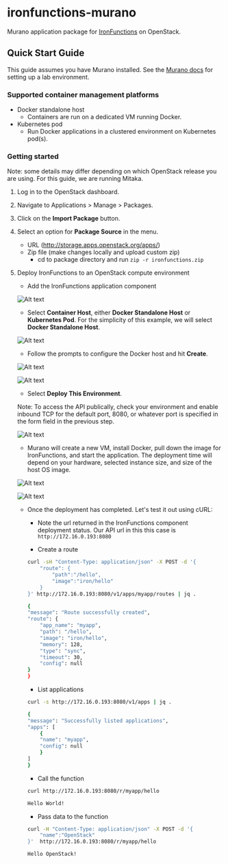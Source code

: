 # ironfunctions-murano

Murano application package for [IronFunctions](https://github.com/iron-io/functions/) on OpenStack.

## Quick Start Guide

This guide assumes you have Murano installed. See the
[Murano docs](http://murano.readthedocs.io/en/stable-kilo/install/index.html#prepare-a-lab-for-murano)
for setting up a lab environment.

### Supported container management platforms

* Docker standalone host
    * Containers are run on a dedicated VM running Docker.
* Kubernetes pod
    * Run Docker applications in a clustered environment on Kubernetes pod(s).

### Getting started

Note: some details may differ depending on which OpenStack release you are using.
For this guide, we are running Mitaka.

1. Log in to the OpenStack dashboard.

2. Navigate to Applications > Manage > Packages.

3. Click on the __Import Package__ button.

4. Select an option for __Package Source__ in the menu.

    * URL (http://storage.apps.openstack.org/apps/)
    * Zip file (make changes locally and upload custom zip)
        * cd to package directory and run `zip -r ironfunctions.zip`

5. Deploy IronFunctions to an OpenStack compute environment

    * Add the IronFunctions application component

    ![Alt text](https://monosnap.com/file/xEiDqs22ydcYXkO2ClBRtsU2Vi6aRt.png)

    * Select __Container Host__, either __Docker Standalone Host__ or __Kubernetes Pod__.
    For the simplicity of this example, we will select __Docker Standalone Host__.

    ![Alt text](https://monosnap.com/file/u7mzH5pzr6x8JbNHmLbD6h0upNPWhn.png)

    * Follow the prompts to configure the Docker host and hit __Create__.

    ![Alt text](https://monosnap.com/file/HQfox1M5Q6dsftgoSO1R8yaAJHpwId.png)

    ![Alt text](https://monosnap.com/file/tbA0aJZCLm8ABVb00f73Zi3xQaQdMV.png)

    * Select __Deploy This Environment__.

    Note: To access the API publically, check your environment and enable inbound TCP
    for the default port, 8080, or whatever port is specified in the form field in the previous step.

    ![Alt text](https://monosnap.com/file/xLFesE2chuhYGxP1dWp5niTgyUoBVI.png)

    * Murano will create a new VM, install Docker, pull down the image for IronFunctions,
    and start the application. The deployment time will depend on your hardware, selected
    instance size, and size of the host OS image.

    ![Alt text](https://monosnap.com/file/2HpGRe8ko2pBc2aE37i5xpbdAUEdm4.png)

    ![Alt text](https://monosnap.com/file/P8FVHd4ah9nQFiY7SZCIxPRJvfMlxn.png)

    * Once the deployment has completed. Let's test it out using cURL:

        * Note the url returned in the IronFunctions component deployment status.
        Our API url in this this case is `http://172.16.0.193:8080`

        * Create a route

        ```bash
        curl -sH "Content-Type: application/json" -X POST -d '{
            "route": {
                "path":"/hello",
                "image":"iron/hello"
            }
        }' http://172.16.0.193:8080/v1/apps/myapp/routes | jq .

        {
        "message": "Route successfully created",
        "route": {
            "app_name": "myapp",
            "path": "/hello",
            "image": "iron/hello",
            "memory": 128,
            "type": "sync",
            "timeout": 30,
            "config": null
        }
        }
        ```

        * List applications

        ```bash
        curl -s http://172.16.0.193:8080/v1/apps | jq .

        {
        "message": "Successfully listed applications",
        "apps": [
            {
            "name": "myapp",
            "config": null
            }
        ]
        }
        ```

        * Call the function

        ```bash
        curl http://172.16.0.193:8080/r/myapp/hello

        Hello World!
        ```

        * Pass data to the function

        ```bash
        curl -H "Content-Type: application/json" -X POST -d '{
            "name":"OpenStack"
        }'  http://172.16.0.193:8080/r/myapp/hello

        Hello OpenStack!
        ```